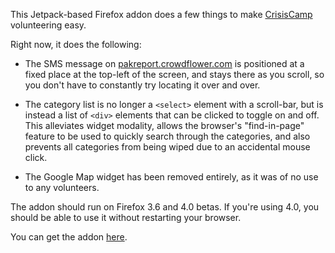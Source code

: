 This Jetpack-based Firefox addon does a few things to make
[CrisisCamp][] volunteering easy.

Right now, it does the following:

  * The SMS message on [pakreport.crowdflower.com][] is positioned at
    a fixed place at the top-left of the screen, and stays there as
    you scroll, so you don't have to constantly try locating it over
    and over.

  * The category list is no longer a `<select>` element with a
    scroll-bar, but is instead a list of `<div>` elements that can be
    clicked to toggle on and off. This alleviates widget modality,
    allows the browser's "find-in-page" feature to be used to quickly
    search through the categories, and also prevents all categories
    from being wiped due to an accidental mouse click.

  * The Google Map widget has been removed entirely, as it was of
    no use to any volunteers.

The addon should run on Firefox 3.6 and 4.0 betas. If you're using
4.0, you should be able to use it without restarting your browser.

You can get the addon [here][].

  [CrisisCamp]: http://crisiscommons.org/
  [pakreport.crowdflower.com]: http://pakreport.crowdflower.com
  [here]: https://secure.toolness.com/xpi/pakreport.xpi
